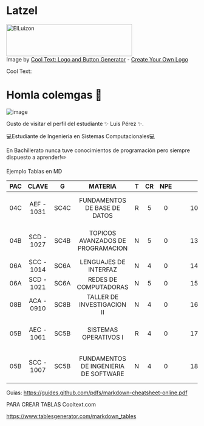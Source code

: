 # Latzel
<a href="https://cooltext.com"><img src="https://images.cooltext.com/5548423.png" width="331" height="84" alt="ElLuizon" /></a>
<br />Image by <a href="https://cooltext.com">Cool Text: Logo and Button Generator</a> - <a href="https://cooltext.com/Edit-Logo?LogoID=3915243093">Create Your Own Logo</a>

<a href="http://cooltext.com" target="_top"><img src="https://cooltext.com/images/ct_pixel.gif" width="80" height="15" alt="Cool Text: Logo and Graphics Generator" border="0" /></a>

# Homla colemgas 👋

![image](https://user-images.githubusercontent.com/89486861/130867312-c80f5763-2f2f-43fe-bbce-ca4be6c9b6f6.png)


Gusto de visitar el perfil del estudiante  ✨ Luis Pérez ✨.

💻Estudiante de Ingenieria en Sistemas Computacionales💻

En Bachillerato nunca tuve conocimientos de programación pero siempre dispuesto a aprender!✏️


Ejemplo Tablas en MD

| PAC |    CLAVE   |   G  |                MATERIA                | T | CR | NPE |   |   |    LUNES    |    MARTES   |  MIERCOLES  |    JUEVES   |   VIERNES   |            CATEDRATICO            |
|:---:|:----------:|:----:|:-------------------------------------:|:-:|:--:|:---:|:-:|---|:-----------:|:-----------:|:-----------:|:-----------:|:-----------:|:---------------------------------:|
| 04C | AEF - 1031 | SC4C | FUNDAMENTOS DE BASE DE DATOS          | R |  5 |  0  |   |   | 10:00/11:00 | 10:00/11:00 | 10:00/11:00 | 10:00/11:00 | 10:00/11:00 | RAMON ANTONIO CASTRO GARCIA       |
| 04B | SCD - 1027 | SC4B | TOPICOS AVANZADOS DE PROGRAMACION     | N |  5 |  0  |   |   | 13:00/14:00 |             | 12:00/14:00 |             | 12:00/14:00 | CYNTHIA IVETTE MIRAMONTES ORTEGA  |
| 06A | SCC - 1014 | SC6A | LENGUAJES DE INTERFAZ                 | N |  4 |  0  |   |   | 14:00/15:00 | 14:00/15:00 | 14:00/15:00 | 14:00/15:00 |             | RENE SOLIS REYES                  |
| 06A | SCD - 1021 | SC6A | REDES DE COMPUTADORAS                 | N |  5 |  0  |   |   | 15:00/16:00 | 15:00/16:00 | 15:00/16:00 | 15:00/16:00 | 15:00/16:00 | MAESTRO PENDIENTE                 |
| 08B | ACA - 0910 | SC8B | TALLER DE INVESTIGACION II            | N |  4 |  0  |   |   | 16:00/17:00 | 16:00/17:00 | 16:00/17:00 | 16:00/17:00 |             | JOSE SERGIO MAGDALENO PALENCIA    |
| 05B | AEC - 1061 | SC5B | SISTEMAS OPERATIVOS I                 | R |  4 |  0  |   |   | 17:00/18:00 | 17:00/18:00 | 17:00/18:00 | 17:00/18:00 |             | PAOLO SERGIO ROBLES GONZALEZ      |
| 05B | SCC - 1007 | SC5B | FUNDAMENTOS DE INGENIERIA DE SOFTWARE | N |  4 |  0  |   |   | 18:00/19:00 | 18:00/19:00 | 18:00/19:00 | 18:00/19:00 |             | REYNALDO ANDRES SALAS CARMONA     |

Guias:
https://guides.github.com/pdfs/markdown-cheatsheet-online.pdf

PARA CREAR TABLAS
Cooltext.com

https://www.tablesgenerator.com/markdown_tables
